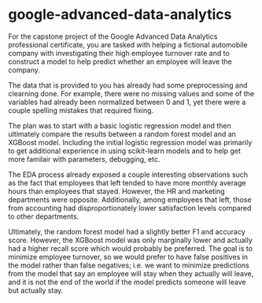 # google-advanced-data-analytics
 
For the capstone project of the Google Advanced Data Analytics professional certificate, you are tasked with helping a fictional automobile company with investigating their high employee turnover rate and to construct a model to help predict whether an employee will leave the company.

The data that is provided to you has already had some preprocessing and clearning done. For example, there were no missing values and some of the variables had already been normalized between 0 and 1, yet there were a couple spelling mistakes that required fixing.

The plan was to start with a basic logistic regression model and then ultimately compare the results between a random forest model and an XGBoost model. Including the initial logistic regression model was primarily to get additional experience in using scikit-learn models and to help get more familair with parameters, debugging, etc.

The EDA process already exposed a couple interesting observations such as the fact that employees that left tended to have more monthly average hours than employees that stayed. However, the HR and marketing departments were opposite. Additionally, among employees that left, those from accounting had disproportionately lower satisfaction levels compared to other departments.

Ultimately, the random forest model had a slightly better F1 and accuracy score. However, the XGBoost model was only marginally lower and actually had a higher recall score which would probably be preferred. The goal is to minimize employee turnover, so we would prefer to have false positives in the model rather than false negatives; i.e. we want to minimize predictions from the model that say an employee will stay when they actually will leave, and it is not the end of the world if the model predicts someone will leave but actually stay.
